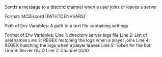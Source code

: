 Sends a message to a discord channel when a user joins or leaves a server

Format:
MCDiscord [PATHTOENVVARS]

Path of Env Variables: A path to a text file containing settings

Format of Env Variables:
Line 1: directory server logs file
Line 2: List of usernames
Line 3: REGEX matching the logs when a player joins
Line 4: REGEX matching the logs when a player leaves
Line 5: Token for the bot
Line 6: Server GUID
Line 7: Channel GUID